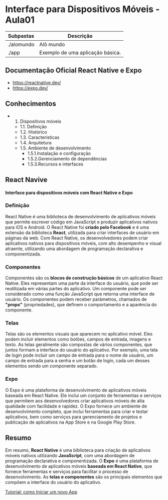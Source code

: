 # Interface para Dispositivos Móveis - Aula01

|Subpastas|Descrição|
|-|-|
|./alomundo|Alô mundo|
|./app|Exemplo de uma aplicação básica.|

## Documentação Oficial React Native e Expo
- https://reactnative.dev/
- https://expo.dev/

## Conhecimentos
- 1. Dispositivos móveis
	- 1.1. Definição
	- 1.2. Histórico
	- 1.3. Características
	- 1.4. Arquitetura
	- 1.5. Ambiente de desenvolvimento
		- 1.5.1.Instalação e configuração
		- 1.5.2.Gerenciamento de dependências
		- 1.5.3.Recursos e interfaces
## React Navive
#### Interface para dispositivos móveis com React Native e Expo

### Definição
React Native é uma biblioteca de desenvolvimento de aplicativos móveis que permite escrever código em JavaScript e produzir aplicativos nativos para iOS e Android. O React Native foi **criado pelo Facebook** e é uma extensão da biblioteca **React**, utilizada para criar interfaces de usuário em páginas da web. Com React Native, os desenvolvedores podem criar aplicativos nativos para dispositivos móveis, com alto desempenho e visual atraente, utilizando uma abordagem de programação declarativa e componentizada.

### Componentes
Componentes são os **blocos de construção básicos** de um aplicativo React Native. Eles representam uma parte da interface do usuário, que pode ser reutilizada em várias partes do aplicativo. Um componente pode ser considerado como uma função JavaScript que retorna uma interface de usuário. Os componentes podem receber parâmetros, chamados de **"props"** (propriedades), que definem o comportamento e a aparência do componente.

### Telas
Telas são os elementos visuais que aparecem no aplicativo móvel. Eles podem incluir elementos como botões, campos de entrada, imagens e texto. As telas geralmente são compostas de vários componentes, que juntos formam a interface do usuário do aplicativo. Por exemplo, uma tela de login pode incluir um campo de entrada para o nome de usuário, um campo de entrada para a senha e um botão de login, cada um desses elementos sendo um componente separado.

### Expo
O Expo é uma plataforma de desenvolvimento de aplicativos móveis baseada em React Native. Ele inclui um conjunto de ferramentas e serviços que permitem aos desenvolvedores criar aplicativos móveis de alta qualidade com facilidade e rapidez. O Expo fornece um ambiente de desenvolvimento completo, que inclui ferramentas para criar e testar aplicativos, bem como serviços para gerenciamento de projetos e publicação de aplicativos na App Store e na Google Play Store.

## Resumo
Em resumo, **React Native** é uma biblioteca para criação de aplicativos móveis nativos utilizando **JavaScript**, com uma abordagem de programação declarativa e componentizada. O **Expo** é uma plataforma de desenvolvimento de aplicativos móveis **baseada em React Native**, que fornece ferramentas e serviços para facilitar o processo de desenvolvimento. As **telas e componentes** são os principais elementos que compõem a interface do usuário do aplicativo.

[Tutorial: como Iniciar um novo App](./tutorial1.md)